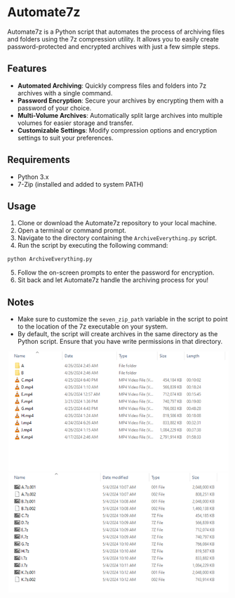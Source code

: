 # Automate7z

Automate7z is a Python script that automates the process of archiving files and folders using the 7z compression utility. It allows you to easily create password-protected and encrypted archives with just a few simple steps.

## Features

- **Automated Archiving**: Quickly compress files and folders into 7z archives with a single command.
- **Password Encryption**: Secure your archives by encrypting them with a password of your choice.
- **Multi-Volume Archives**: Automatically split large archives into multiple volumes for easier storage and transfer.
- **Customizable Settings**: Modify compression options and encryption settings to suit your preferences.

## Requirements

- Python 3.x
- 7-Zip (installed and added to system PATH)

## Usage

1. Clone or download the Automate7z repository to your local machine.
2. Open a terminal or command prompt.
3. Navigate to the directory containing the `ArchiveEverything.py` script.
4. Run the script by executing the following command:
```bash
python ArchiveEverything.py
```
5. Follow the on-screen prompts to enter the password for encryption.
6. Sit back and let Automate7z handle the archiving process for you!

## Notes

- Make sure to customize the `seven_zip_path` variable in the script to point to the location of the 7z executable on your system.
- By default, the script will create archives in the same directory as the Python script. Ensure that you have write permissions in that directory.

![Before Encryption](.png/before.png) ![After Encryption](.png/after.png)

